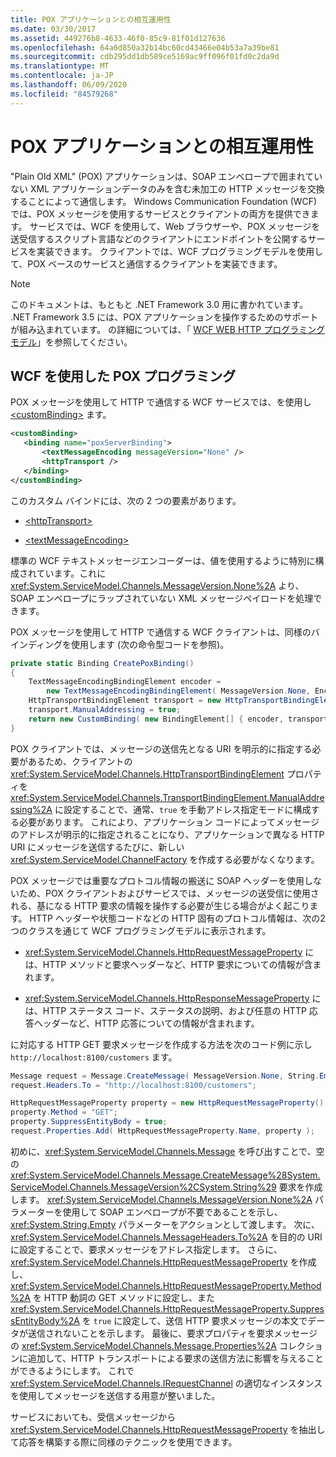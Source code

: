 ```yaml
---
title: POX アプリケーションとの相互運用性
ms.date: 03/30/2017
ms.assetid: 449276b8-4633-46f0-85c9-81f01d127636
ms.openlocfilehash: 64a6d850a32b14bc60cd43466e04b53a7a39be81
ms.sourcegitcommit: cdb295dd1db589ce5169ac9ff096f01fd0c2da9d
ms.translationtype: MT
ms.contentlocale: ja-JP
ms.lasthandoff: 06/09/2020
ms.locfileid: "84579268"
---
```

# <a name="interoperability-with-pox-applications"></a>POX アプリケーションとの相互運用性

"Plain Old XML" (POX) アプリケーションは、SOAP エンベロープで囲まれていない XML アプリケーションデータのみを含む未加工の HTTP メッセージを交換することによって通信します。 Windows Communication Foundation (WCF) では、POX メッセージを使用するサービスとクライアントの両方を提供できます。 サービスでは、WCF を使用して、Web ブラウザーや、POX メッセージを送受信するスクリプト言語などのクライアントにエンドポイントを公開するサービスを実装できます。 クライアントでは、WCF プログラミングモデルを使用して、POX ベースのサービスと通信するクライアントを実装できます。  
  
> [!NOTE]
> このドキュメントは、もともと .NET Framework 3.0 用に書かれています。  .NET Framework 3.5 には、POX アプリケーションを操作するためのサポートが組み込まれています。 の詳細については、「 [WCF WEB HTTP プログラミングモデル](wcf-web-http-programming-model.md)」を参照してください。
  
## <a name="pox-programming-with-wcf"></a>WCF を使用した POX プログラミング

POX メッセージを使用して HTTP で通信する WCF サービスでは、を使用し [\<customBinding>](../../configure-apps/file-schema/wcf/custombinding.md) ます。

```xml
<customBinding>
   <binding name="poxServerBinding">
       <textMessageEncoding messageVersion="None" />
       <httpTransport />
   </binding>
</customBinding>
```

このカスタム バインドには、次の 2 つの要素があります。

- [\<httpTransport>](../../configure-apps/file-schema/wcf/httptransport.md)

- [\<textMessageEncoding>](../../configure-apps/file-schema/wcf/textmessageencoding.md)

標準の WCF テキストメッセージエンコーダーは、値を使用するように特別に構成されています。これに <xref:System.ServiceModel.Channels.MessageVersion.None%2A> より、SOAP エンベロープにラップされていない XML メッセージペイロードを処理できます。

POX メッセージを使用して HTTP で通信する WCF クライアントは、同様のバインディングを使用します (次の命令型コードを参照)。

```csharp
private static Binding CreatePoxBinding()
{
    TextMessageEncodingBindingElement encoder =
        new TextMessageEncodingBindingElement( MessageVersion.None, Encoding.UTF8 );
    HttpTransportBindingElement transport = new HttpTransportBindingElement();
    transport.ManualAddressing = true;
    return new CustomBinding( new BindingElement[] { encoder, transport } );
}
```

POX クライアントでは、メッセージの送信先となる URI を明示的に指定する必要があるため、クライアントの <xref:System.ServiceModel.Channels.HttpTransportBindingElement> プロパティを <xref:System.ServiceModel.Channels.TransportBindingElement.ManualAddressing%2A> に設定することで、通常、`true` を手動アドレス指定モードに構成する必要があります。 これにより、アプリケーション コードによってメッセージのアドレスが明示的に指定されることになり、アプリケーションで異なる HTTP URI にメッセージを送信するたびに、新しい <xref:System.ServiceModel.ChannelFactory> を作成する必要がなくなります。

POX メッセージでは重要なプロトコル情報の搬送に SOAP ヘッダーを使用しないため、POX クライアントおよびサービスでは、メッセージの送受信に使用される、基になる HTTP 要求の情報を操作する必要が生じる場合がよく起こります。 HTTP ヘッダーや状態コードなどの HTTP 固有のプロトコル情報は、次の2つのクラスを通じて WCF プログラミングモデルに表示されます。

- <xref:System.ServiceModel.Channels.HttpRequestMessageProperty> には、HTTP メソッドと要求ヘッダーなど、HTTP 要求についての情報が含まれます。

- <xref:System.ServiceModel.Channels.HttpResponseMessageProperty> には、HTTP ステータス コード、ステータスの説明、および任意の HTTP 応答ヘッダーなど、HTTP 応答についての情報が含まれます。
  
に対応する HTTP GET 要求メッセージを作成する方法を次のコード例に示し `http://localhost:8100/customers` ます。

```csharp
Message request = Message.CreateMessage( MessageVersion.None, String.Empty );
request.Headers.To = "http://localhost:8100/customers";

HttpRequestMessageProperty property = new HttpRequestMessageProperty();
property.Method = "GET";
property.SuppressEntityBody = true;
request.Properties.Add( HttpRequestMessageProperty.Name, property );
```

初めに、<xref:System.ServiceModel.Channels.Message> を呼び出すことで、空の <xref:System.ServiceModel.Channels.Message.CreateMessage%28System.ServiceModel.Channels.MessageVersion%2CSystem.String%29> 要求を作成します。 <xref:System.ServiceModel.Channels.MessageVersion.None%2A> パラメーターを使用して SOAP エンベロープが不要であることを示し、<xref:System.String.Empty> パラメーターをアクションとして渡します。 次に、<xref:System.ServiceModel.Channels.MessageHeaders.To%2A> を目的の URI に設定することで、要求メッセージをアドレス指定します。 さらに、<xref:System.ServiceModel.Channels.HttpRequestMessageProperty> を作成し、<xref:System.ServiceModel.Channels.HttpRequestMessageProperty.Method%2A> を HTTP 動詞の GET メソッドに設定し、また <xref:System.ServiceModel.Channels.HttpRequestMessageProperty.SuppressEntityBody%2A> を `true` に設定して、送信 HTTP 要求メッセージの本文でデータが送信されないことを示します。 最後に、要求プロパティを要求メッセージの <xref:System.ServiceModel.Channels.Message.Properties%2A> コレクションに追加して、HTTP トランスポートによる要求の送信方法に影響を与えることができるようにします。 これで <xref:System.ServiceModel.Channels.IRequestChannel> の適切なインスタンスを使用してメッセージを送信する用意が整いました。

サービスにおいても、受信メッセージから <xref:System.ServiceModel.Channels.HttpRequestMessageProperty> を抽出して応答を構築する際に同様のテクニックを使用できます。
